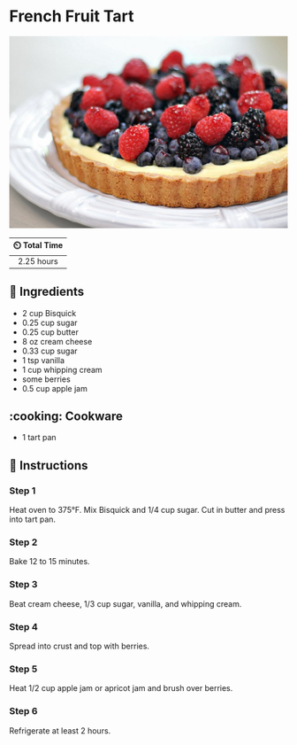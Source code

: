 # French Fruit Tart

![French Fruit Tart](../assets/images/french-fruit-tart.jpg)

| :timer_clock: Total Time |
|:-----------------------: |
| 2.25 hours |

## :salt: Ingredients

- 2 cup Bisquick
- 0.25 cup sugar
- 0.25 cup butter
- 8 oz cream cheese
- 0.33 cup sugar
- 1 tsp vanilla
- 1 cup whipping cream
- some berries
- 0.5 cup apple jam

## :cooking: Cookware

- 1 tart pan

## :pencil: Instructions

### Step 1

Heat oven to 375°F. Mix Bisquick and 1/4 cup sugar. Cut in butter and press into tart pan.

### Step 2

Bake 12 to 15 minutes.

### Step 3

Beat cream cheese, 1/3 cup sugar, vanilla, and whipping cream.

### Step 4

Spread into crust and top with berries.

### Step 5

Heat 1/2 cup apple jam or apricot jam and brush over berries.

### Step 6

Refrigerate at least 2 hours.


